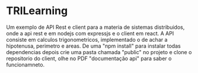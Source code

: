 # TRILearning
Um exemplo de API Rest e client para a materia de sistemas distribuidos, onde a api rest e em nodejs com expressjs e o client em react. A API consiste em calculos trigonometricos, implementado o de achar a hipotenusa, perimetro e areas.
De uma "npm install" para instalar todas dependencias depois crie uma pasta chamada "public" no projeto e clone o repositorio do client, olhe no PDF "documentação api" para saber o funcionamneto.
